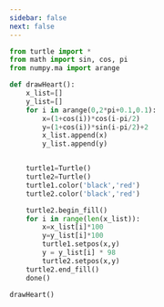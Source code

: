```yaml
---
sidebar: false
next: false
---
```

<BlogInfo/>






```python
from turtle import *
from math import sin, cos, pi
from numpy.ma import arange

def drawHeart():
    x_list=[]
    y_list=[]
    for i in arange(0,2*pi+0.1,0.1):
        x=(1+cos(i))*cos(i-pi/2)
        y=(1+cos(i))*sin(i-pi/2)+2
        x_list.append(x)
        y_list.append(y)


    turtle1=Turtle()
    turtle2=Turtle()
    turtle1.color('black','red')
    turtle2.color('black','red')

    turtle2.begin_fill()
    for i in range(len(x_list)):
        x=x_list[i]*100
        y=y_list[i]*100
        turtle1.setpos(x,y)
        y = y_list[i] * 98
        turtle2.setpos(x,y)
    turtle2.end_fill()
    done()

drawHeart()
```






<ActionBox />
        
<style>#top-box {margin-top:0.5rem!important;}</style>